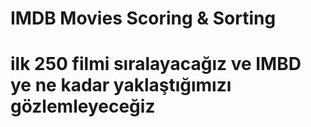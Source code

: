 # IMDB Movies Scoring & Sorting
# ilk 250 filmi sıralayacağız ve IMBD ye ne kadar yaklaştığımızı gözlemleyeceğiz
